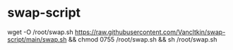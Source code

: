 # swap-script
wget -O /root/swap.sh https://raw.githubusercontent.com/Vancltkin/swap-script/main/swap.sh && chmod 0755 /root/swap.sh && sh /root/swap.sh
